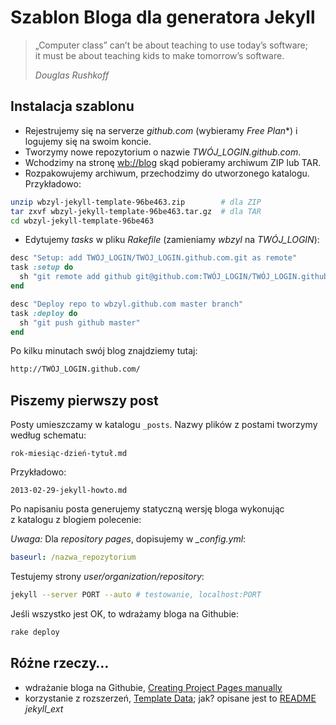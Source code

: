 # Szablon Bloga dla generatora Jekyll

> „Computer class” can’t be about teaching to use today’s software;<br>
> it must be about teaching kids to make tomorrow’s software.
>
> *Douglas Rushkoff*


## Instalacja szablonu

- Rejestrujemy się na serverze *github.com*
  (wybieramy *Free Plan**) i logujemy się na swoim koncie.
- Tworzymy nowe repozytorium o nazwie *TWÓJ_LOGIN.github.com*.
- Wchodzimy na stronę [wb://blog](http://wbzyl.github.com/)
  skąd pobieramy archiwum ZIP lub TAR.
- Rozpakowujemy archiwum, przechodzimy do utworzonego katalogu.
  Przykładowo:

```sh
unzip wbzyl-jekyll-template-96be463.zip        # dla ZIP
tar zxvf wbzyl-jekyll-template-96be463.tar.gz  # dla TAR
cd wbzyl-jekyll-template-96be463
```

- Edytujemy *tasks* w pliku *Rakefile*
  (zamieniamy *wbzyl* na *TWÓJ_LOGIN*):

```ruby
desc "Setup: add TWÓJ_LOGIN/TWÓJ_LOGIN.github.com.git as remote"
task :setup do
  sh "git remote add github git@github.com:TWÓJ_LOGIN/TWÓJ_LOGIN.github.com.git"
end

desc "Deploy repo to wbzyl.github.com master branch"
task :deploy do
  sh "git push github master"
end
```

Po kilku minutach swój blog znajdziemy tutaj:

```sh
http://TWÓJ_LOGIN.github.com/
```


## Piszemy pierwszy post

Posty umieszczamy w katalogu `_posts`.
Nazwy plików z postami tworzymy według schematu:

    rok-miesiąc-dzień-tytuł.md

Przykładowo:

    2013-02-29-jekyll-howto.md

Po napisaniu posta generujemy statyczną wersję bloga wykonując
z katalogu z blogiem polecenie:

*Uwaga:* Dla *repository pages*, dopisujemy w *_config.yml*:

```yaml
baseurl: /nazwa_repozytorium
```

Testujemy strony *user/organization/repository*:

```sh
jekyll --server PORT --auto # testowanie, localhost:PORT
```

Jeśli wszystko jest OK, to wdrażamy bloga na Githubie:

```sh
rake deploy
```


## Różne rzeczy…

* wdrażanie bloga na Githubie, [Creating Project Pages manually](https://help.github.com/articles/creating-project-pages-manually)
* korzystanie z rozszerzeń, [Template Data](https://github.com/mojombo/jekyll/wiki/template-data);
  jak? opisane jest to [README](http://github.com/rfelix/jekyll_ext) *jekyll_ext*
